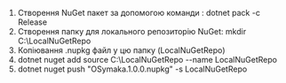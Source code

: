 1. Створення NuGet пакет за допомогою команди : dotnet pack -c Release
2. Створення папку для локального репозиторію NuGet: mkdir C:\LocalNuGetRepo
3. Копіювання .nupkg файл у цю папку (LocalNuGetRepo)
4. dotnet nuget add source C:\LocalNuGetRepo --name LocalNuGetRepo
5. dotnet nuget push "OSymaka.1.0.0.nupkg" -s LocalNuGetRepo